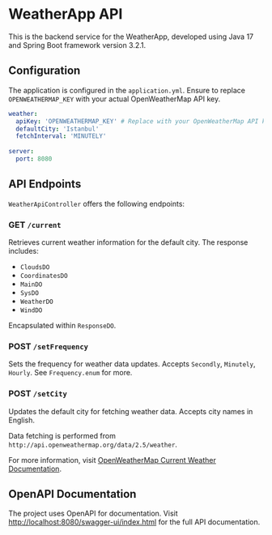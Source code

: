 # WeatherApp API

This is the backend service for the WeatherApp, developed using Java 17 and Spring Boot framework version 3.2.1.

## Configuration

The application is configured in the `application.yml`. Ensure to replace `OPENWEATHERMAP_KEY` with your actual OpenWeatherMap API key.

```yaml
weather:
  apiKey: 'OPENWEATHERMAP_KEY' # Replace with your OpenWeatherMap API key
  defaultCity: 'Istanbul'
  fetchInterval: 'MINUTELY'
  
server:
  port: 8080
```


## API Endpoints

`WeatherApiController` offers the following endpoints:

### GET `/current`

Retrieves current weather information for the default city. The response includes:
- `CloudsDO`
- `CoordinatesDO`
- `MainDO`
- `SysDO`
- `WeatherDO`
- `WindDO`
  
Encapsulated within `ResponseDO`.

### POST `/setFrequency`

Sets the frequency for weather data updates. Accepts `Secondly`, `Minutely`, `Hourly`. See `Frequency.enum` for more.

### POST `/setCity`

Updates the default city for fetching weather data. Accepts city names in English.

Data fetching is performed from `http://api.openweathermap.org/data/2.5/weather`.

For more information, visit [OpenWeatherMap Current Weather Documentation](https://openweathermap.org/current).

## OpenAPI Documentation

The project uses OpenAPI for documentation. Visit [http://localhost:8080/swagger-ui/index.html](http://localhost:8080/swagger-ui/index.html) for the full API documentation.
